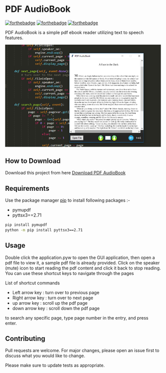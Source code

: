 # PDF AudioBook

[![forthebadge](https://forthebadge.com/images/badges/built-with-love.svg)](https://forthebadge.com)
[![forthebadge](https://forthebadge.com/images/badges/built-with-swag.svg)](https://forthebadge.com)
[![forthebadge](https://forthebadge.com/images/badges/made-with-python.svg)](https://forthebadge.com)

PDF AudioBook is a simple pdf ebook reader utilizing text to speech features.

![Alt text](app.png?raw=true "PDF AudioBook")

## How to Download

Download this project from here [Download PDF AudioBook](https://downgit.github.io/#/home?url=https://github.com/pyGuru123/Tkinter-Applications/tree/master/PDF%20AudioBook)

## Requirements

Use the package manager [pip](https://pip.pypa.io/en/stable/) to install following packages :-
* pymupdf
* pyttsx3==2.71

```bash
pip install pymupdf
python -m pip install pyttsx3==2.71
```

## Usage

Double click the application.pyw to open the GUI application, then open a pdf file to view it, a sample pdf file is already provided. Click on the speaker (mute) icon to start reading the pdf content and click it back to stop reading. You can use these shortcut keys to navigate through the pages

List of shortcut commands
* Left arrow key : turn over to previous page
* Right arrow key : turn over to next page
* up arrow key : scroll up the pdf page
* down arrow key : scroll down the pdf page

to search any specific page, type page number in the entry, and press enter.

## Contributing
Pull requests are welcome. For major changes, please open an issue first to discuss what you would like to change.

Please make sure to update tests as appropriate.